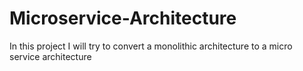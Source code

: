 # Microservice-Architecture
In this project I will try to convert a monolithic architecture to a micro service architecture
